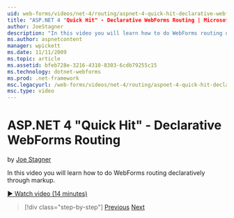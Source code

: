 ```yaml
---
uid: web-forms/videos/net-4/routing/aspnet-4-quick-hit-declarative-webforms-routing
title: "ASP.NET 4 "Quick Hit" - Declarative WebForms Routing | Microsoft Docs"
author: JoeStagner
description: "In this video you will learn how to do WebForms routing declaratively through markup."
ms.author: aspnetcontent
manager: wpickett
ms.date: 11/11/2009
ms.topic: article
ms.assetid: bfeb728e-3216-4310-8303-6cdb79255c15
ms.technology: dotnet-webforms
ms.prod: .net-framework
msc.legacyurl: /web-forms/videos/net-4/routing/aspnet-4-quick-hit-declarative-webforms-routing
msc.type: video
---
```

ASP.NET 4 "Quick Hit" - Declarative WebForms Routing
====================
by [Joe Stagner](https://github.com/JoeStagner)

In this video you will learn how to do WebForms routing declaratively through markup. 

[&#9654; Watch video (14 minutes)](https://channel9.msdn.com/Blogs/ASP-NET-Site-Videos/aspnet-4-quick-hit-declarative-webforms-routing)

>[!div class="step-by-step"]
[Previous](aspnet-4-quick-hit-imperative-webforms-routing.md)
[Next](aspnet-4-quick-hit-outbound-webforms-routing.md)

